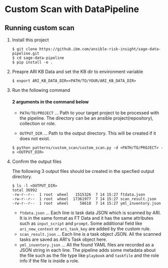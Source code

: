 # Custom Scan with DataPipeline

## Running custom scan

1. Install this project
    ```
    $ git clone https://github.ibm.com/ansible-risk-insight/sage-data-pipeline.git
    $ cd sage-data-pipeline
    $ pip install -e .
    ```

2. Preapre ARI KB Data and set the KB dir to environment variable
     
    ```
    $ export ARI_KB_DATA_DIR=<PATH/TO/YOUR/ARI_KB_DATA_DIR>
    ```
3. Run the following command

    #### 2 arguments in the command below
    
    - `PATH/TO/PROJECT` ... Path to your target project to be processed with the pipeline. The directory can be an ansible project(repository), collection or role.
    
    - `OUTPUT_DIR` ... Path to the output directory. This will be created if it does not exist.

    ```
    $ python patterns/custom_scan/custom_scan.py -d <PATH/TO/PROJECT> -o <OUTPUT_DIR>
    ```

4. Confirm the output files

    The following 3 output files should be created in the specfied output directory.

    ```
    $ ls -l <OUTPUT_DIR>
    total 36992
    -rw-r--r--  1 root  wheel   1515326  7 14 15:27 ftdata.json
    -rw-r--r--  1 root  wheel  17361977  7 14 15:27 scan_result.json
    -rw-r--r--  1 root  wheel     58618  7 14 15:27 yml_inventory.json
    ```

    - `ftdata.json` ... Each line is task data JSON which is scanned by ARI. It is in the same format as FT Data and it has the same attributes such as `input_script` and `prompt`. Some additional field like `ari_new_context` or `ari_task_key` are added by the custom rule.
    - `scan_result.json` ... Each line is a task object JSON. All the scanned tasks are saved as ARI's Task object here.
    - `yml_inventory.json` ... All the found YAML files are recorded as a JSON string in each line. The pipeline adds some metadata about the file such as the file type like `playbook` and `taskfile` and the role info if the file is inside a role.
